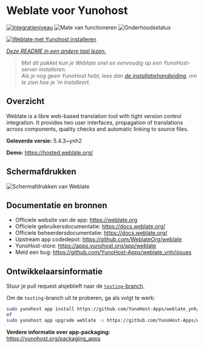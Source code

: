 <!--
NB: Deze README is automatisch gegenereerd door <https://github.com/YunoHost/apps/tree/master/tools/readme_generator>
Hij mag NIET handmatig aangepast worden.
-->

# Weblate voor Yunohost

[![Integratieniveau](https://dash.yunohost.org/integration/weblate.svg)](https://ci-apps.yunohost.org/ci/apps/weblate/) ![Mate van functioneren](https://ci-apps.yunohost.org/ci/badges/weblate.status.svg) ![Onderhoudsstatus](https://ci-apps.yunohost.org/ci/badges/weblate.maintain.svg)

[![Weblate met Yunohost installeren](https://install-app.yunohost.org/install-with-yunohost.svg)](https://install-app.yunohost.org/?app=weblate)

*[Deze README in een andere taal lezen.](./ALL_README.md)*

> *Met dit pakket kun je Weblate snel en eenvoudig op een YunoHost-server installeren.*  
> *Als je nog geen YunoHost hebt, lees dan [de installatiehandleiding](https://yunohost.org/install), om te zien hoe je 'm installeert.*

## Overzicht

Weblate is a libre web-based translation tool with tight version control integration. It provides two user interfaces, propagation of translations across components, quality checks and automatic linking to source files.

**Geleverde versie:** 5.4.3~ynh2

**Demo:** <https://hosted.weblate.org/>

## Schermafdrukken

![Schermafdrukken van Weblate](./doc/screenshots/BigScreenshot.png)

## Documentatie en bronnen

- Officiele website van de app: <https://weblate.org>
- Officiele gebruikersdocumentatie: <https://docs.weblate.org/>
- Officiele beheerdersdocumentatie: <https://docs.weblate.org/>
- Upstream app codedepot: <https://github.com/WeblateOrg/weblate>
- YunoHost-store: <https://apps.yunohost.org/app/weblate>
- Meld een bug: <https://github.com/YunoHost-Apps/weblate_ynh/issues>

## Ontwikkelaarsinformatie

Stuur je pull request alsjeblieft naar de [`testing`-branch](https://github.com/YunoHost-Apps/weblate_ynh/tree/testing).

Om de `testing`-branch uit te proberen, ga als volgt te werk:

```bash
sudo yunohost app install https://github.com/YunoHost-Apps/weblate_ynh/tree/testing --debug
of
sudo yunohost app upgrade weblate -u https://github.com/YunoHost-Apps/weblate_ynh/tree/testing --debug
```

**Verdere informatie over app-packaging:** <https://yunohost.org/packaging_apps>
